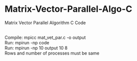 # Matrix-Vector-Parallel-Algo-C
Matrix Vector Parallel Algorithm C Code

<br>Compile: mpicc mat_vet_par.c -o output
<br>Run: mpirun -np <rows> code <rows> <columns>
<br>Run: mpirun -np 10 output 10 8
<br>Rows and number of processes must be same
